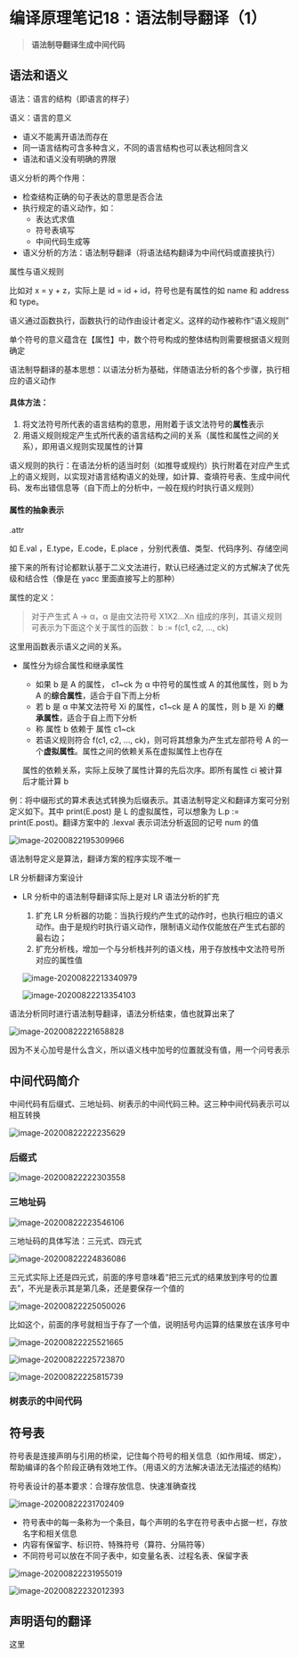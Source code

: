 # 编译原理笔记18：语法制导翻译（1）

> **语法制导翻译生成中间代码**

## 语法和语义

语法：语言的结构（即语言的样子）

语义：语言的意义

- 语义不能离开语法而存在
- 同一语言结构可含多种含义，不同的语言结构也可以表达相同含义
- 语法和语义没有明确的界限



语义分析的两个作用：

- 检查结构正确的句子表达的意思是否合法
- 执行规定的语义动作，如：
  - 表达式求值
  - 符号表填写
  - 中间代码生成等
- 语义分析的方法：语法制导翻译（将语法结构翻译为中间代码或直接执行）



属性与语义规则

比如对 x = y + z，实际上是 id = id + id，符号也是有属性的如 name 和 address 和 type。

语义通过函数执行，函数执行的动作由设计者定义。这样的动作被称作“语义规则”

单个符号的意义蕴含在【属性】中，数个符号构成的整体结构则需要根据语义规则确定



语法制导翻译的基本思想：以语法分析为基础，伴随语法分析的各个步骤，执行相应的语义动作

#### 具体方法：

1. 将文法符号所代表的语言结构的意思，用附着于该文法符号的**属性**表示
2. 用语义规则规定产生式所代表的语言结构之间的关系（属性和属性之间的关系），即用语义规则实现属性的计算

语义规则的执行：在语法分析的适当时刻（如推导或规约）执行附着在对应产生式上的语义规则，以实现对语言结构语义的处理，如计算、查填符号表、生成中间代码、发布出错信息等（自下而上的分析中，一般在规约时执行语义规则）



#### 属性的抽象表示

.attr

如 E.val ，E.type，E.code，E.place ，分别代表值、类型、代码序列、存储空间



接下来的所有讨论都默认基于二义文法进行，默认已经通过定义的方式解决了优先级和结合性（像是在 yacc 里面直接写上的那种）



属性的定义：

> 对于产生式 A → α，α 是由文法符号 X1X2...Xn 组成的序列，其语义规则可表示为下面这个关于属性的函数： b := f(c1, c2, ..., ck)

这里用函数表示语义之间的关系。

- 属性分为综合属性和继承属性

  - 如果 b 是 A 的属性， c1~ck 为 α 中符号的属性或 A 的其他属性，则 b 为 A 的**综合属性**，适合于自下而上分析
  - 若 b 是 α 中某文法符号 Xi 的属性，c1~ck 是 A 的属性，则 b 是 Xi 的**继承属性**，适合于自上而下分析
  - 称 属性 b 依赖于 属性 c1~ck
  - 若语义规则符合 f(c1, c2, ..., ck)，则可将其想象为产生式左部符号 A 的一个**虚拟属性**。属性之间的依赖关系在虚拟属性上也存在

  属性的依赖关系，实际上反映了属性计算的先后次序。即所有属性 ci 被计算后才能计算 b



例：将中缀形式的算术表达式转换为后缀表示。其语法制导定义和翻译方案可分别定义如下。其中 print(E.post) 是 L 的虚拟属性，可以想象为 L.p := print(E.post)。翻译方案中的 .lexval 表示词法分析返回的记号 num 的值

![image-20200822195309966](img/image-20200822195309966.png)

语法制导定义是算法，翻译方案的程序实现不唯一





LR 分析翻译方案设计

- LR 分析中的语法制导翻译实际上是对 LR 语法分析的扩充

  1. 扩充 LR 分析器的功能：当执行规约产生式的动作时，也执行相应的语义动作。由于是规约时执行语义动作，限制语义动作仅能放在产生式右部的最右边；
  2. 扩充分析栈，增加一个与分析栈并列的语义栈，用于存放栈中文法符号所对应的属性值

  ![image-20200822213340979](img/image-20200822213340979.png)

  ![image-20200822213354103](img/image-20200822213354103.png)

语法分析同时进行语法制导翻译，语法分析结束，值也就算出来了

![image-20200822221658828](img/image-20200822221658828.png)

因为不关心加号是什么含义，所以语义栈中加号的位置就没有值，用一个问号表示





## 中间代码简介

中间代码有后缀式、三地址码、树表示的中间代码三种。这三种中间代码表示可以相互转换



![image-20200822222235629](img/image-20200822222235629.png)

### 后缀式

![image-20200822222303558](img/image-20200822222303558.png)



### 三地址码

![image-20200822223546106](img/image-20200822223546106.png)

三地址码的具体写法：三元式、四元式

![image-20200822224836086](img/image-20200822224836086.png)



三元式实际上还是四元式，前面的序号意味着“把三元式的结果放到序号的位置去”，不光是表示其是第几条，还是要保存一个值的

![image-20200822225050026](img/image-20200822225050026.png)

比如这个，前面的序号就相当于存了一个值，说明括号内运算的结果放在该序号中

![image-20200822225521665](img/image-20200822225521665.png)

![image-20200822225723870](img/image-20200822225723870.png)

![image-20200822225815739](img/image-20200822225815739.png)



### 树表示的中间代码









## 符号表

符号表是连接声明与引用的桥梁，记住每个符号的相关信息（如作用域、绑定），帮助编译的各个阶段正确有效地工作。（用语义的方法解决语法无法描述的结构）

符号表设计的基本要求：合理存放信息、快速准确查找

![image-20200822231702409](img/image-20200822231702409.png)



- 符号表中的每一条称为一个条目，每个声明的名字在符号表中占据一栏，存放名字和相关信息
- 内容有保留字、标识符、特殊符号（算符、分隔符等）
- 不同符号可以放在不同子表中，如变量名表、过程名表、保留字表

![image-20200822231955019](img/image-20200822231955019.png)

![image-20200822232012393](img/image-20200822232012393.png)







## 声明语句的翻译

这里